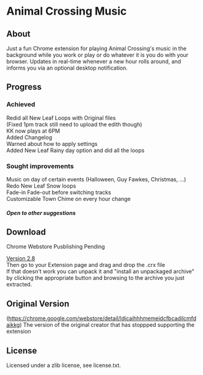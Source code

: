 # Animal Crossing Music

## About
Just a fun Chrome extension for playing Animal Crossing's music in the background while you work or play or do whatever it is you do with your browser. Updates in real-time whenever a new hour rolls around, and informs you via an optional desktop notification.

## Progress

### Achieved
Redid all New Leaf Loops with Original files  
(Fixed 1pm track still need to upload the edith though)  
KK now plays at 6PM  
Added Changelog  
Warned about how to apply settings  
Added New Leaf Rainy day option and did all the loops  

### Sought improvements
Music on day of certain events (Halloween, Guy Fawkes, Christmas, ...)  
Redo New Leaf Snow loops  
Fade-in Fade-out before switching tracks  
Customizable Town Chime on every hour change
  
##### Open to other suggestions

## Download
Chrome Webstore
Pusblishing Pending

<a href="https://mega.nz/#!FVJyVToJ!WAnvws-V6Wlmf_FHKgmtGtL9pxn_8-bp5WKIIsK-QTk">Version 2.8</a>  
Then go to your Extension page and drag and drop the .crx file  
If that doesn't work you can unpack it and "install an unpackaged archive" by clicking the appropriate button and browsing to the archive you just extracted.


## Original Version
(https://chrome.google.com/webstore/detail/ldjcaihhhmemeidcfbcadilcmfdaikkg)
The version of the original creator that has stoppped supporting the extension

## License
Licensed under a zlib license, see license.txt.
